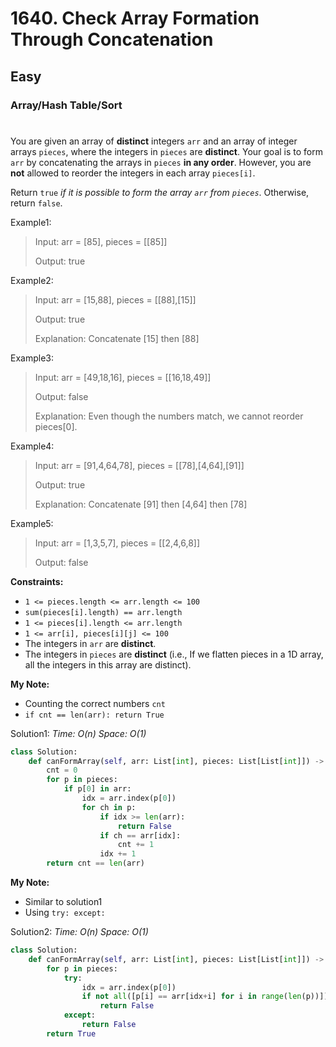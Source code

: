 # 1640. Check Array Formation Through Concatenation
## Easy
### Array/Hash Table/Sort
#

You are given an array of **distinct** integers ```arr``` and an array of integer arrays ```pieces```, where the integers in ```pieces``` are **distinct**. Your goal is to form ```arr``` by concatenating the arrays in ```pieces``` **in any order**. However, you are **not** allowed to reorder the integers in each array ```pieces[i]```.

Return ```true``` *if it is possible to form the array ```arr``` from ```pieces```*. Otherwise, return ```false```.

Example1:
> Input: arr = [85], pieces = [[85]]
> 
> Output: true

Example2:
> Input: arr = [15,88], pieces = [[88],[15]]
> 
> Output: true
>
> Explanation: Concatenate [15] then [88]

Example3:
> Input: arr = [49,18,16], pieces = [[16,18,49]]
> 
> Output: false
>
> Explanation: Even though the numbers match, we cannot reorder pieces[0].

Example4:
> Input: arr = [91,4,64,78], pieces = [[78],[4,64],[91]]
> 
> Output: true
>
> Explanation: Concatenate [91] then [4,64] then [78]

Example5:
> Input: arr = [1,3,5,7], pieces = [[2,4,6,8]]
> 
> Output: false

**Constraints:** 
* ```1 <= pieces.length <= arr.length <= 100```
* ```sum(pieces[i].length) == arr.length```
* ```1 <= pieces[i].length <= arr.length```
* ```1 <= arr[i], pieces[i][j] <= 100```
* The integers in ```arr``` are **distinct**.
* The integers in ```pieces``` are **distinct** (i.e., If we flatten pieces in a 1D array, all the integers in this array are distinct).

**My Note:**
* Counting the correct numbers ```cnt```
* ```if cnt == len(arr): return True```

Solution1:
*Time: O(n)*
*Space: O(1)*
```python
class Solution:
    def canFormArray(self, arr: List[int], pieces: List[List[int]]) -> bool:
        cnt = 0
        for p in pieces:
            if p[0] in arr:
                idx = arr.index(p[0])
                for ch in p:
                    if idx >= len(arr):
                        return False
                    if ch == arr[idx]:
                        cnt += 1
                    idx += 1
        return cnt == len(arr)
```

**My Note:**
* Similar to solution1
* Using ```try: except:```

Solution2:
*Time: O(n)*
*Space: O(1)*
```python
class Solution:
    def canFormArray(self, arr: List[int], pieces: List[List[int]]) -> bool:
        for p in pieces:
            try:
                idx = arr.index(p[0])
                if not all([p[i] == arr[idx+i] for i in range(len(p))]):
                    return False
            except:
                return False
        return True
```
